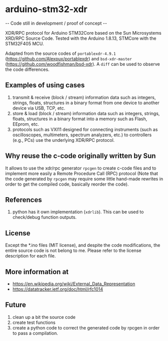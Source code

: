 # arduino-stm32-xdr

-- Code still in development / proof of concept --

XDR/RPC protocol for Arduino STM32Core based on the Sun Microsystems XRD/RPC Source Code. 
Tested with the Arduino 1.8.13, STMCore with the STM32F405 MCU.

Adapted from the source codes of `portablexdr-4.9.1` (https://github.com/Alexpux/portablexdr) and `bsd-xdr-master` (https://github.com/woodfishman/bsd-xdr).
A `diff` can be used to observe the code differences.

## Examples of using cases

1. transmit & receive (block / stream) information data such as integers, strings, floats, structures in a binary format from one device to another device via USB, TCP, etc.
2. store & load (block / stream) information data such as integers, strings, floats, structures in a binary format into a memory such as Flash, EEprom, etc.
3. protocols such as VXI11 designed for connecting instruments (such as oscilloscopes, multimeters, spectrum analyzers, etc.) to controllers (e.g., PCs) use the underlying XDR/RPC protocol.

## Why reuse the c-code originally written by Sun

It allows to use the xdr/rpc generator `rpcgen` to create c-code files and to implement more easily a Remote Procedure Call (RPC) protocol (Note that the code generated by `rpcgen` may require some little hand-made rewrites in order to get the compiled code, basically reorder the code).

## References

1. python has it own implementation (`xdrlib`). This can be used to check/debug function outputs.

## License

Except the *.ino files (MIT license), and despite the code modifications, the entire source code is not belong to me. Please refer to the license description for each file.

## More information at

- https://en.wikipedia.org/wiki/External_Data_Representation
- https://datatracker.ietf.org/doc/html/rfc1014

## Future

1. clean up a bit the source code
2. create test functions
3. create a python code to correct the generated code by rpcgen in order to pass a compilation.
